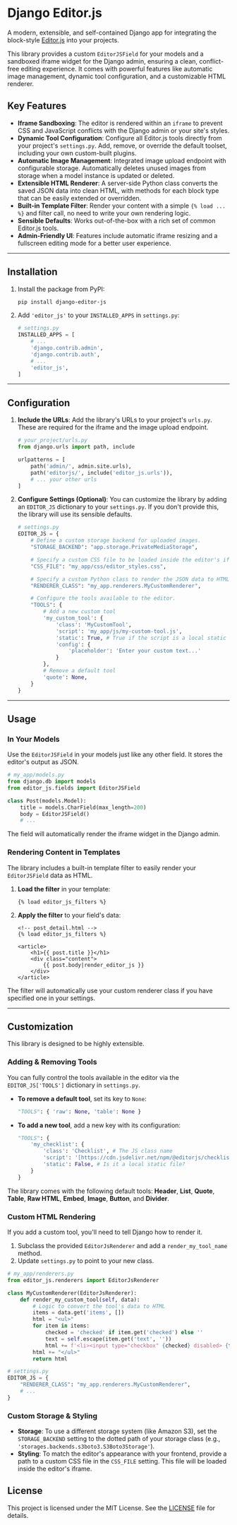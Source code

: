 # Django Editor.js

<!-- [![PyPI version](https://badge.fury.io/py/django-editor-js.svg)](https://badge.fury.io/py/django-editor-js)
[![Build Status](https://img.shields.io/travis/otto-torino/django-editor-js.svg?branch=main)](https://travis-ci.org/otto-torino/django-editor-js) -->

A modern, extensible, and self-contained Django app for integrating the block-style [Editor.js](https://editorjs.io/) into your projects.

This library provides a custom `EditorJSField` for your models and a sandboxed iframe widget for the Django admin, ensuring a clean, conflict-free editing experience. It comes with powerful features like automatic image management, dynamic tool configuration, and a customizable HTML renderer.

## Key Features

-   **Iframe Sandboxing**: The editor is rendered within an `iframe` to prevent CSS and JavaScript conflicts with the Django admin or your site's styles.
-   **Dynamic Tool Configuration**: Configure all Editor.js tools directly from your project's `settings.py`. Add, remove, or override the default toolset, including your own custom-built plugins.
-   **Automatic Image Management**: Integrated image upload endpoint with configurable storage. Automatically deletes unused images from storage when a model instance is updated or deleted.
-   **Extensible HTML Renderer**: A server-side Python class converts the saved JSON data into clean HTML, with methods for each block type that can be easily extended or overridden.
-   **Built-in Template Filter**: Render your content with a simple `{% load ... %}` and filter call, no need to write your own rendering logic.
-   **Sensible Defaults**: Works out-of-the-box with a rich set of common Editor.js tools.
-   **Admin-Friendly UI**: Features include automatic iframe resizing and a fullscreen editing mode for a better user experience.

---

## Installation

1.  Install the package from PyPI:
    ```bash
    pip install django-editor-js
    ```

2.  Add `'editor_js'` to your `INSTALLED_APPS` in `settings.py`:
    ```python
    # settings.py
    INSTALLED_APPS = [
        # ...
        'django.contrib.admin',
        'django.contrib.auth',
        # ...
        'editor_js',
    ]
    ```

---

## Configuration

1.  **Include the URLs**: Add the library's URLs to your project's `urls.py`. These are required for the iframe and the image upload endpoint.

    ```python
    # your_project/urls.py
    from django.urls import path, include
    
    urlpatterns = [
        path('admin/', admin.site.urls),
        path('editorjs/', include('editor_js.urls')),
        # ... your other urls
    ]
    ```

2.  **Configure Settings (Optional)**: You can customize the library by adding an `EDITOR_JS` dictionary to your `settings.py`. If you don't provide this, the library will use its sensible defaults.

    ```python
    # settings.py
    EDITOR_JS = {
        # Define a custom storage backend for uploaded images.
        "STORAGE_BACKEND": "app.storage.PrivateMediaStorage",
    
        # Specify a custom CSS file to be loaded inside the editor's iframe.
        "CSS_FILE": "my_app/css/editor_styles.css",
    
        # Specify a custom Python class to render the JSON data to HTML.
        "RENDERER_CLASS": "my_app.renderers.MyCustomRenderer",
    
        # Configure the tools available to the editor.
        "TOOLS": {
            # Add a new custom tool
            'my_custom_tool': {
                'class': 'MyCustomTool',
                'script': 'my_app/js/my-custom-tool.js',
                'static': True, # True if the script is a local static file
                'config': {
                    'placeholder': 'Enter your custom text...'
                }
            },
            # Remove a default tool
            'quote': None,
        }
    }
    ```

---

## Usage

### In Your Models

Use the `EditorJSField` in your models just like any other field. It stores the editor's output as JSON.

```python
# my_app/models.py
from django.db import models
from editor_js.fields import EditorJSField

class Post(models.Model):
    title = models.CharField(max_length=200)
    body = EditorJSField()
    # ...
```

The field will automatically render the iframe widget in the Django admin.

### Rendering Content in Templates

The library includes a built-in template filter to easily render your `EditorJSField` data as HTML.

1.  **Load the filter** in your template:
    ```django
    {% load editor_js_filters %}
    ```

2.  **Apply the filter** to your field's data:
    ```django
    <!-- post_detail.html -->
    {% load editor_js_filters %}
    
    <article>
        <h1>{{ post.title }}</h1>
        <div class="content">
            {{ post.body|render_editor_js }}
        </div>
    </article>
    ```

The filter will automatically use your custom renderer class if you have specified one in your settings.

---

## Customization

This library is designed to be highly extensible.

### Adding & Removing Tools

You can fully control the tools available in the editor via the `EDITOR_JS['TOOLS']` dictionary in `settings.py`.

-   **To remove a default tool**, set its key to `None`:
    ```python
    "TOOLS": { 'raw': None, 'table': None }
    ```

-   **To add a new tool**, add a new key with its configuration:
    ```python
    "TOOLS": {
        'my_checklist': {
            'class': 'Checklist', # The JS class name
            'script': '[https://cdn.jsdelivr.net/npm/@editorjs/checklist@latest](https://cdn.jsdelivr.net/npm/@editorjs/checklist@latest)', # URL or static path
            'static': False, # Is it a local static file?
        }
    }
    ```

The library comes with the following default tools: **Header**, **List**, **Quote**, **Table**, **Raw HTML**, **Embed**, **Image**, **Button**, and **Divider**.

### Custom HTML Rendering

If you add a custom tool, you'll need to tell Django how to render it.

1.  Subclass the provided `EditorJsRenderer` and add a `render_my_tool_name` method.
2.  Update `settings.py` to point to your new class.

```python
# my_app/renderers.py
from editor_js.renderers import EditorJsRenderer

class MyCustomRenderer(EditorJsRenderer):
    def render_my_custom_tool(self, data):
        # Logic to convert the tool's data to HTML
        items = data.get('items', [])
        html = "<ul>"
        for item in items:
            checked = 'checked' if item.get('checked') else ''
            text = self.escape(item.get('text', ''))
            html += f'<li><input type="checkbox" {checked} disabled> {text}</li>'
        html += "</ul>"
        return html

# settings.py
EDITOR_JS = {
    "RENDERER_CLASS": "my_app.renderers.MyCustomRenderer",
    # ...
}
```

### Custom Storage & Styling

-   **Storage**: To use a different storage system (like Amazon S3), set the `STORAGE_BACKEND` setting to the dotted path of your storage class (e.g., `'storages.backends.s3boto3.S3Boto3Storage'`).
-   **Styling**: To match the editor's appearance with your frontend, provide a path to a custom CSS file in the `CSS_FILE` setting. This file will be loaded inside the editor's iframe.

## License

This project is licensed under the MIT License. See the [LICENSE](LICENSE) file for details.
